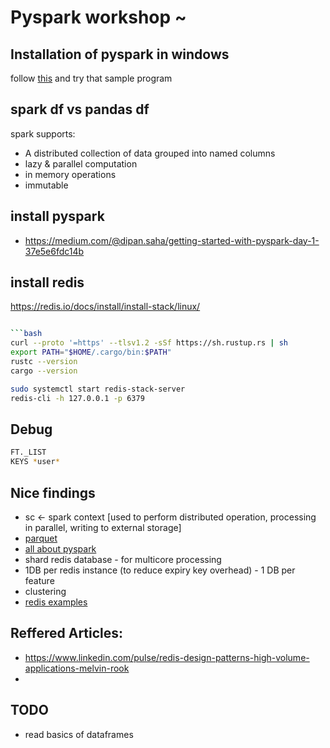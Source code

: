 # Pyspark workshop ~


## Installation of pyspark in windows
follow [this](https://medium.com/@dipan.saha/getting-started-with-pyspark-day-1-37e5e6fdc14b) and try that sample program

## spark df vs pandas df

spark supports:
- A distributed collection of data grouped into named columns
- lazy & parallel computation
- in memory operations
- immutable

## install pyspark
- https://medium.com/@dipan.saha/getting-started-with-pyspark-day-1-37e5e6fdc14b

## install redis 
https://redis.io/docs/install/install-stack/linux/
```bash

```bash
curl --proto '=https' --tlsv1.2 -sSf https://sh.rustup.rs | sh
export PATH="$HOME/.cargo/bin:$PATH"
rustc --version
cargo --version

```

```bash
sudo systemctl start redis-stack-server
redis-cli -h 127.0.0.1 -p 6379
```

## Debug
```bash
FT._LIST
KEYS *user*
```
## Nice findings
- sc <- spark context [used to perform distributed operation, processing in parallel, writing to external storage]
- [parquet](https://www.linkedin.com/pulse/why-apache-parquet-instead-csv-files-mariano-silva)
- [all about pyspark](https://github.com/spark-examples/pyspark-examples)
- shard redis database - for multicore processing
- 1DB per redis instance (to reduce expiry key overhead) - 1 DB per feature
- clustering
- [redis examples](https://redis.readthedocs.io/en/stable/examples)

## Reffered Articles:
- https://www.linkedin.com/pulse/redis-design-patterns-high-volume-applications-melvin-rook
- 

## TODO
- read basics of dataframes

